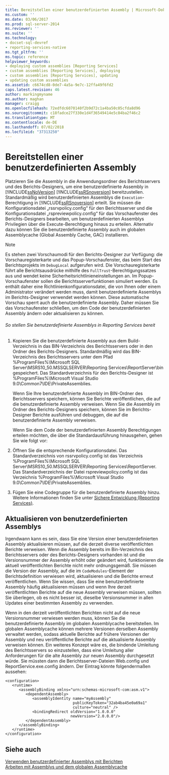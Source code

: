 ```yaml
---
title: Bereitstellen einer benutzerdefinierten Assembly | Microsoft-Dokumentation
ms.custom: ''
ms.date: 03/06/2017
ms.prod: sql-server-2014
ms.reviewer: ''
ms.suite: ''
ms.technology:
- docset-sql-devref
- reporting-services-native
ms.tgt_pltfrm: ''
ms.topic: reference
helpviewer_keywords:
- deploying custom assemblies [Reporting Services]
- custom assemblies [Reporting Services], deploying
- custom assemblies [Reporting Services], updating
- updating custom assemblies
ms.assetid: c6674cd8-0de7-4a5a-9e7c-12ffa49f6fd2
caps.latest.revision: 46
author: markingmyname
ms.author: maghan
manager: craigg
ms.openlocfilehash: 72edfdc6070140f2b9d72c1a4ba50c05cfda8d96
ms.sourcegitcommit: c18fadce27f330e1d4f36549414e5c84ba2f46c2
ms.translationtype: MT
ms.contentlocale: de-DE
ms.lasthandoff: 07/02/2018
ms.locfileid: "37313250"
---
```

# <a name="deploying-a-custom-assembly"></a>Bereitstellen einer benutzerdefinierten Assembly
  Platzieren Sie die Assembly in die Anwendungsordner des Berichtsservers und des Berichts-Designers, um eine benutzerdefinierte Assembly in [!INCLUDE[ssNoVersion](../../includes/ssnoversion-md.md)] [!INCLUDE[ssRSnoversion](../../includes/ssrsnoversion-md.md)] bereitzustellen. Standardmäßig wird benutzerdefinierten Assemblys die `Execution`-Berechtigung in [!INCLUDE[ssRSnoversion](../../includes/ssrsnoversion-md.md)] erteilt. Sie müssen die Konfigurationsdatei „rssrvpolicy.config“ für den Berichtsserver und die Konfigurationsdatei „rspreviewpolicy.config“ für das Vorschaufenster des Berichts-Designers bearbeiten, um benutzerdefinierten Assemblys Privilegien über die Execute-Berechtigung hinaus zu erteilen. Alternativ dazu können Sie die benutzerdefinierte Assembly auch im globalen Assemblycache (Global Assembly Cache, GAC) installieren.  
  
> [!NOTE]  
>  Es stehen zwei Vorschaumodi für den Berichts-Designer zur Verfügung: die Vorschauregisterkarte und das Popup-Vorschaufenster, das beim Start des Berichtsprojekts im `DebugLocal` aufgerufen wird. Die Vorschauregisterkarte führt alle Berichtsausdrücke mithilfe des `FullTrust`-Berechtigungssatzes aus und wendet keine Sicherheitsrichtlinieneinstellungen an. Im Popup-Vorschaufenster sollen die Berichtsserverfunktionen simuliert werden. Es enthält daher eine Richtlinienkonfigurationsdatei, die von Ihnen oder einem Administrator verändert werden muss, damit benutzerdefinierte Assemblys im Berichts-Designer verwendet werden können. Diese automatische Vorschau sperrt auch die benutzerdefinierte Assembly. Daher müssen Sie das Vorschaufenster schließen, um den Code der benutzerdefinierten Assembly ändern oder aktualisieren zu können.  
  
###### <a name="to-deploy-a-custom-assembly-in-reporting-services"></a>So stellen Sie benutzerdefinierte Assemblys in Reporting Services bereit  
  
1.  Kopieren Sie die benutzerdefinierte Assembly aus dem Build-Verzeichnis in das BIN-Verzeichnis des Berichtsservers oder in den Ordner des Berichts-Designers. Standardmäßig wird das BIN-Verzeichnis des Berichtsservers unter dem Pfad %ProgramFiles%\Microsoft SQL Server\MSRS10_50.MSSQLSERVER\Reporting Services\ReportServer\bin gespeichert. Das Standardverzeichnis für den Berichts-Designer ist %ProgramFiles%\Microsoft Visual Studio 9.0\Common7\IDE\PrivateAssemblies.  
  
     Wenn Sie Ihre benutzerdefinierte Assembly im BIN-Ordner des Berichtsservers speichern, können Sie Berichte veröffentlichen, die auf die benutzerdefinierte Assembly verweisen. Wenn Sie die Assembly im Ordner des Berichts-Designers speichern, können Sie im Berichts-Designer Berichte ausführen und debuggen, die auf die benutzerdefinierte Assembly verweisen.  
  
     Wenn Sie dem Code der benutzerdefinierten Assembly Berechtigungen erteilen möchten, die über die Standardausführung hinausgehen, gehen Sie wie folgt vor:  
  
2.  Öffnen Sie die entsprechende Konfigurationsdatei. Das Standardverzeichnis von rssrvpolicy.config ist das Verzeichnis %ProgramFiles%\Microsoft SQL Server\MSRS10_50.MSSQLSERVER\Reporting Services\ReportServer. Das Standardverzeichnis der Datei rspreviewpolicy.config ist das Verzeichnis %ProgramFiles%\Microsoft Visual Studio 9.0\Common7\IDE\PrivateAssemblies.  
  
3.  Fügen Sie eine Codegruppe für die benutzerdefinierte Assembly hinzu. Weitere Informationen finden Sie unter [Sichere Entwicklung (Reporting Services)](../extensions/secure-development/secure-development-reporting-services.md).  
  
## <a name="updating-custom-assemblies"></a>Aktualisieren von benutzerdefinierten Assemblys  
 Irgendwann kann es sein, dass Sie eine Version einer benutzerdefinierten Assembly aktualisieren müssen, auf die derzeit diverse veröffentlichten Berichte verweisen. Wenn die Assembly bereits im Bin-Verzeichnis des Berichtsservers oder des Berichts-Designers vorhanden ist und die Versionsnummer der Assembly erhöht oder geändert wird, funktionieren die aktuell veröffentlichten Berichte nicht mehr ordnungsgemäß. Sie müssen die Version der Assembly, auf die im `CodeModules`-Element der Berichtsdefinition verwiesen wird, aktualisieren und die Berichte erneut veröffentlichen. Wenn Sie wissen, dass Sie eine benutzerdefinierte Assembly häufig aktualisieren müssen und wenn Ihre derzeit veröffentlichten Berichte auf die neue Assembly verweisen müssen, sollten Sie überlegen, ob es nicht besser ist, dieselbe Versionsnummer in allen Updates einer bestimmten Assembly zu verwenden.  
  
 Wenn in den derzeit veröffentlichten Berichten nicht auf die neue Versionsnummer verwiesen werden muss, können Sie die benutzerdefinierte Assembly im globalen Assemblycache bereitstellen. Im globalen Assemblycache können mehrere Versionen derselben Assembly verwaltet werden, sodass aktuelle Berichte auf frühere Versionen der Assembly und neu veröffentliche Berichte auf die aktualisierte Assembly verweisen können. Ein weiteres Konzept wäre es, die bindende Umleitung des Berichtsservers so einzustellen, dass eine Umleitung aller Anforderungen für die alte Assembly zur neuen Assembly durchgesetzt würde. Sie müssten dann die Berichtsserver-Dateien Web.config und ReportService.exe.config ändern. Der Eintrag könnte folgendermaßen aussehen:  
  
```  
<configuration>  
   <runtime>  
      <assemblyBinding xmlns="urn:schemas-microsoft-com:asm.v1">  
         <dependentAssembly>  
            <assemblyIdentity name="myAssembly"  
                              publicKeyToken="32ab4ba45e0a69a1"  
                              culture="neutral" />  
            <bindingRedirect oldVersion="1.0.0.0"  
                             newVersion="2.0.0.0"/>  
         </dependentAssembly>  
      </assemblyBinding>  
   </runtime>  
</configuration>  
```  
  
## <a name="see-also"></a>Siehe auch  
 [Verwenden benutzerdefinierter Assemblys mit Berichten](using-custom-assemblies-with-reports.md)   
 [Arbeiten mit Assemblys und dem globalen Assemblycache](http://go.microsoft.com/fwlink/?LinkId=63912)  
  
  
